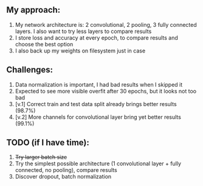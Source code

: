 ## My approach:
1. My network architecture is: 2 convolutional, 2 pooling, 3 fully connected layers. I also want to try less layers to compare results
2. I store loss and accuracy at every epoch, to compare results and choose the best option
4. I also back up my weights on filesystem just in case


## Challenges:
1. Data normalization is important, I had bad results when I skipped it
2. Expected to see more visible overfit after 30 epochs, but it looks not too bad
3. [v.1] Correct train and test data split already brings better results (98.7%)
3. [v.2] More channels for convolutional layer bring yet better results (99.1%)


## TODO (if I have time):
1. ~~Try larger batch size~~
2. Try the simplest possible architecture (1 convolutional layer + fully connected, no pooling), compare results
3. Discover dropout, batch normalization

